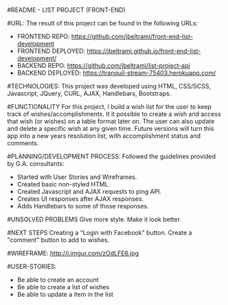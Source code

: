 #README - LIST PROJECT (FRONT-END)

#URL: The result of this project can be found in the following URLs:
- FRONTEND REPO: https://github.com/jbeltrami/front-end-list-development
- FRONTEND DEPLOYED: https://jbeltrami.github.io/front-end-list-development/
- BACKEND REPO: https://github.com/jbeltrami/list-project-api
- BACKEND DEPLOYED: https://tranquil-stream-75403.herokuapp.com/

#TECHNOLOGIES:
  This project was developed using HTML, CSS/SCSS, Javascript, JQuery, CURL, AJAX, Handlebars, Bootstraps.

#FUNCTIONALITY
  For this project, I build a wish list for the user to keep track of wishes/accomplishments.
  It it possible to create a wish and access that wish (or wishes) on a table format later on. The user can also update and delete a specific wish at any given time.
  Future versions will turn this app into a new years resolution list, with accomplishment status and comments.

#PLANNING/DEVELOPMENT PROCESS:
  Followed the guidelines provided by G.A. consultants:
- Started with User Stories and Wireframes.
- Created basic non-styled HTML.
- Created Javascript and AJAX requests to ping API.
- Creates UI responses after AJAX responses.
- Adds Handlebars to some of those responses.

#UNSOLVED PROBLEMS
Give more style. Make it look better.

#NEXT STEPS
Creating a "Login with Facebook" button.
Create a "comment" button to add to wishes.

#WIREFRAME:
http://i.imgur.com/zOdLFE6.jpg

#USER-STORIES:
- Be able to create an account
- Be able to create a list of wishes
- Be able to update a item in the list
